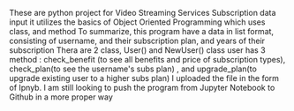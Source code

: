 These are python project for Video Streaming Services Subscription data input
it utilizes the basics of Object Oriented Programming which uses class, and method
To summarize, this program have a data in list format, consisting of username, and their subscription plan, and years of their subscription
Thera are 2 class, User() and NewUser()
class user has 3 method : check_benefit (to see all benefits and price of subscription types), check_plan(to see the username's 
 subs plan) , and upgrade_plan(to upgrade existing user to a higher subs plan)
I uploaded the file in the form of Ipnyb.
I am still looking to push the program from Jupyter Notebook to Github in a more proper way
